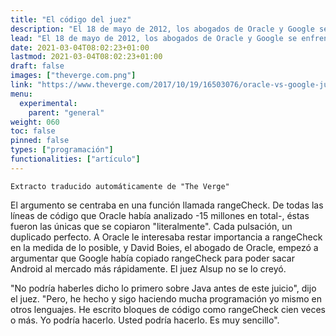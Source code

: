 ```yaml
---
title: "El código del juez"
description: "El 18 de mayo de 2012, los abogados de Oracle y Google se enfrentaron por nueve líneas de código en una vista ante el juez William H. Alsup del distrito norte de California. El primer juicio con jurado en el caso Oracle contra Google, la lucha sobre si Google había secuestrado código de Oracle para su sistema Android, estaba culminando."
lead: "El 18 de mayo de 2012, los abogados de Oracle y Google se enfrentaron por nueve líneas de código en una vista ante el juez William H. Alsup del distrito norte de California. El primer juicio con jurado en el caso Oracle contra Google, la lucha sobre si Google había secuestrado código de Oracle para su sistema Android, estaba culminando."
date: 2021-03-04T08:02:23+01:00
lastmod: 2021-03-04T08:02:23+01:00
draft: false
images: ["theverge.com.png"]
link: "https://www.theverge.com/2017/10/19/16503076/oracle-vs-google-judge-william-alsup-interview-waymo-uber"
menu:
  experimental:
    parent: "general"
weight: 060
toc: false
pinned: false
types: ["programación"]
functionalities: ["artículo"]
---
```


```
Extracto traducido automáticamente de "The Verge"
```

El argumento se centraba en una función llamada rangeCheck. De todas las líneas de código que Oracle había analizado -15 millones en total-, éstas fueron las únicas que se copiaron "literalmente". Cada pulsación, un duplicado perfecto. A Oracle le interesaba restar importancia a rangeCheck en la medida de lo posible, y David Boies, el abogado de Oracle, empezó a argumentar que Google había copiado rangeCheck para poder sacar Android al mercado más rápidamente. El juez Alsup no se lo creyó.

"No podría haberles dicho lo primero sobre Java antes de este juicio", dijo el juez. "Pero, he hecho y sigo haciendo mucha programación yo mismo en otros lenguajes. He escrito bloques de código como rangeCheck cien veces o más. Yo podría hacerlo. Usted podría hacerlo. Es muy sencillo".